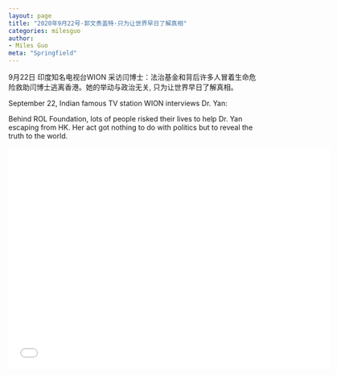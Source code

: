 ```yaml
---
layout: page
title: "2020年9月22号·郭文贵盖特·只为让世界早日了解真相"
categories: milesguo
author:
- Miles Guo
meta: "Springfield"
---
```


9月22日 印度知名电视台WION 采访闫博士：法治基金和背后许多人冒着生命危险救助闫博士逃离香港。她的举动与政治无关, 只为让世界早日了解真相。

September 22, Indian famous TV station WION interviews Dr. Yan:

Behind ROL Foundation, lots of people risked their lives to help Dr. Yan escaping from HK. Her act got nothing to do with politics but to reveal the truth to the world. 

<center>
<iframe width="640" height="440" src="../../../../video/milesguo/2020_09_23_Miles_Guo_Getter_4.MOV" frameborder="0" allow="accelerometer; autoplay; encrypted-media; gyroscope; picture-in-picture" allowfullscreen></iframe>
</center>
